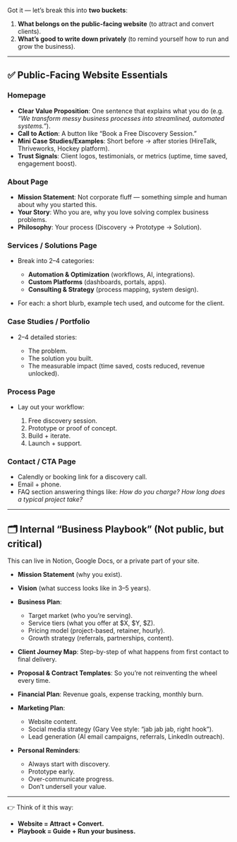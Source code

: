 Got it — let’s break this into **two buckets**:

1. **What belongs on the public-facing website** (to attract and convert clients).
2. **What’s good to write down privately** (to remind yourself how to run and grow the business).

---

## ✅ Public-Facing Website Essentials

### **Homepage**

- **Clear Value Proposition**: One sentence that explains what you do (e.g. _“We transform messy business processes into streamlined, automated systems.”_).
- **Call to Action**: A button like “Book a Free Discovery Session.”
- **Mini Case Studies/Examples**: Short before → after stories (HireTalk, Thriveworks, Hockey platform).
- **Trust Signals**: Client logos, testimonials, or metrics (uptime, time saved, engagement boost).

### **About Page**

- **Mission Statement**: Not corporate fluff — something simple and human about why you started this.
- **Your Story**: Who you are, why you love solving complex business problems.
- **Philosophy**: Your process (Discovery → Prototype → Solution).

### **Services / Solutions Page**

- Break into 2–4 categories:

  - **Automation & Optimization** (workflows, AI, integrations).
  - **Custom Platforms** (dashboards, portals, apps).
  - **Consulting & Strategy** (process mapping, system design).

- For each: a short blurb, example tech used, and outcome for the client.

### **Case Studies / Portfolio**

- 2–4 detailed stories:

  - The problem.
  - The solution you built.
  - The measurable impact (time saved, costs reduced, revenue unlocked).

### **Process Page**

- Lay out your workflow:

  1. Free discovery session.
  2. Prototype or proof of concept.
  3. Build + iterate.
  4. Launch + support.

### **Contact / CTA Page**

- Calendly or booking link for a discovery call.
- Email + phone.
- FAQ section answering things like: _How do you charge? How long does a typical project take?_

---

## 🗂️ Internal “Business Playbook” (Not public, but critical)

This can live in Notion, Google Docs, or a private part of your site.

- **Mission Statement** (why you exist).
- **Vision** (what success looks like in 3–5 years).
- **Business Plan**:

  - Target market (who you’re serving).
  - Service tiers (what you offer at \$X, \$Y, \$Z).
  - Pricing model (project-based, retainer, hourly).
  - Growth strategy (referrals, partnerships, content).

- **Client Journey Map**: Step-by-step of what happens from first contact to final delivery.
- **Proposal & Contract Templates**: So you’re not reinventing the wheel every time.
- **Financial Plan**: Revenue goals, expense tracking, monthly burn.
- **Marketing Plan**:

  - Website content.
  - Social media strategy (Gary Vee style: “jab jab jab, right hook”).
  - Lead generation (AI email campaigns, referrals, LinkedIn outreach).

- **Personal Reminders**:

  - Always start with discovery.
  - Prototype early.
  - Over-communicate progress.
  - Don’t undersell your value.

---

👉 Think of it this way:

- **Website = Attract + Convert.**
- **Playbook = Guide + Run your business.**
